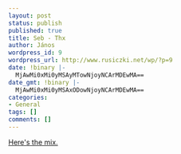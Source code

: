 ```yaml
---
layout: post
status: publish
published: true
title: Seb - Thx
author: János
wordpress_id: 9
wordpress_url: http://www.rusiczki.net/wp/?p=9
date: !binary |-
  MjAwMi0xMi0yMSAyMTowNjoyNCArMDEwMA==
date_gmt: !binary |-
  MjAwMi0xMi0yMSAxODowNjoyNCArMDEwMA==
categories:
- General
tags: []
comments: []
---
```

<p><a href="http://www.drumandbass.ro/dnb/mp3/seb/" title="yeah!">Here's the mix.</a></p>
